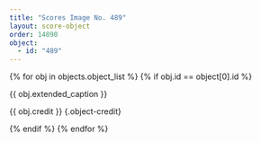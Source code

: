 ```yaml
---
title: "Scores Image No. 489"
layout: score-object
order: 14890
object:
  - id: "489"
---
```


{% for obj in objects.object_list %}
{% if obj.id == object[0].id %}

{{ obj.extended_caption }}

{{ obj.credit }} {.object-credit}

{% endif %}
{% endfor %}

